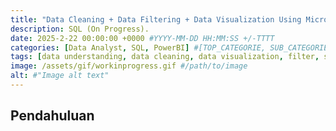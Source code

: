 ```yaml
---
title: "Data Cleaning + Data Filtering + Data Visualization Using Microsoft SQL Server and PowerBI"
description: SQL (On Progress).
date: 2025-2-22 00:00:00 +0000 #YYYY-MM-DD HH:MM:SS +/-TTTT
categories: [Data Analyst, SQL, PowerBI] #[TOP_CATEGORIE, SUB_CATEGORIE]
tags: [data understanding, data cleaning, data visualization, filter, software] # TAG names should always be lowercase
image: /assets/gif/workinprogress.gif #/path/to/image
alt: #"Image alt text"
---
```


## Pendahuluan
